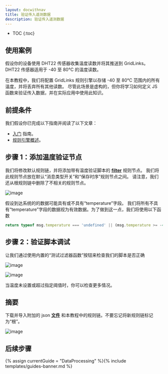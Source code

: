 ```yaml
---
layout: docwithnav
title: 验证传入遥测数据
description: 验证传入遥测数据
---
```


* TOC
{:toc}

## 使用案例

假设你的设备使用 DHT22 传感器收集温度读数并将其推送到 GridLinks。
DHT22 传感器适用于 -40 至 80°C 的温度读数。

在本教程中，我们将配置 GridLinks 规则引擎以存储 -40 至 80°C 范围内的所有温度，并将丢弃所有其他读数。
尽管此场景是虚构的，但你将学习如何定义 JS 函数来验证传入数据，并在实际应用中使用此知识。

## 前提条件

我们假设你已完成以下指南并阅读了以下文章：

  * [入门](/docs/getting-started-guides/helloworld/) 指南。
  * [规则引擎概述](/docs/user-guide/rule-engine-2-0/overview/)。

## 步骤 1：添加温度验证节点

我们将修改默认规则链，并将添加带有温度验证脚本的 [**filter**](/docs/user-guide/rule-engine-2-0/filter-nodes/#script-filter-node) 规则节点。
我们将此规则节点放在默认“消息类型开关”和“保存时序”规则节点之间。
请注意，我们还从根规则链中删除了不相关的规则节点。

![image](/images/user-guide/rule-engine-2-0/tutorials/validation/rule-chain.png)

假设到达系统的的数据可能具有或不具有“temperature”字段。
我们将所有不具有“temperature”字段的数据视为有效数据。为了做到这一点，我们将使用以下函数

```javascript
return typeof msg.temperature === 'undefined' || (msg.temperature >= -40 && msg.temperature <= 80);
```

## 步骤 2：验证脚本调试

让我们通过使用内置的“测试过滤器函数”按钮来检查我们的脚本是否正确

![image](/images/user-guide/rule-engine-2-0/tutorials/validation/node-config.png)

![image](/images/user-guide/rule-engine-2-0/tutorials/validation/test-function.png)

当温度未设置或超过指定阈值时，你可以检查更多情况。

## 摘要

下载并导入附加的 json [**文件**](/docs/user-guide/resources/validation-rule-chain.json) 和本教程中的规则链。不要忘记将新规则链标记为“根”。

![image](/images/user-guide/rule-engine-2-0/tutorials/make-root.png)

## 后续步骤

{% assign currentGuide = "DataProcessing" %}{% include templates/guides-banner.md %}